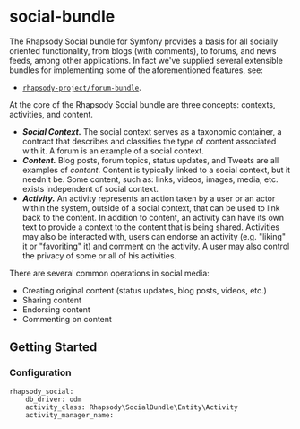 social-bundle
=============

The Rhapsody Social bundle for Symfony provides a basis for all socially
oriented functionality, from blogs (with comments), to forums, and news feeds,
among other applications. In fact we've supplied several extensible bundles
for implementing some of the aforementioned features, see:

- [`rhapsody-project/forum-bundle`][forum-bundle].


At the core of the Rhapsody Social bundle are three concepts: contexts,
activities, and content.

- ___Social Context.___ The social context serves as a taxonomic container, a
contract that describes and classifies the type of content associated with it.
A forum is an example of a social context.
- ___Content.___ Blog posts, forum topics, status updates, and Tweets are all
examples of _content_. Content is typically linked to a social context, but it
needn't be. Some content, such as: links, videos, images, media, etc. exists
independent of social context. 
- ___Activity.___ An activity represents an action taken by a user or an actor
within the system, outside of a social context, that can be used to link back
to the content. In addition to content, an activity can have its own text to
provide a context to the content that is being shared. Activities may also be
interacted with, users can endorse an activity (e.g. "liking" it or "favoriting"
it) and comment on the activity. A user may also control the privacy of some or
all of his activities.

There are several common operations in social media:

- Creating original content (status updates, blog posts, videos, etc.)
- Sharing content
- Endorsing content  
- Commenting on content


## Getting Started


### Configuration

```
rhapsody_social:
    db_driver: odm
    activity_class: Rhapsody\SocialBundle\Entity\Activity
    activity_manager_name: 
```



[forum-bundle]: https://github.com/rhapsody-project/forum-bundle "Rhapsody Forum"